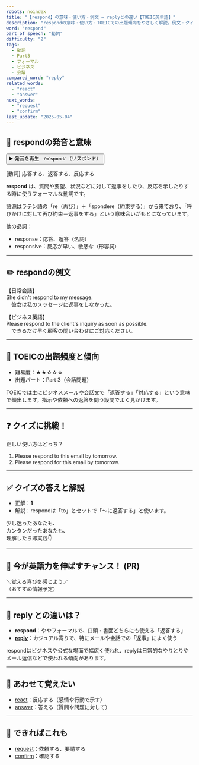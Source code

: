 ```yaml
---
robots: noindex
title: "【respond】の意味・使い方・例文 ― replyとの違い【TOEIC英単語】"
description: "respondの意味・使い方・TOEICでの出題傾向をやさしく解説。例文・クイズ付きでreplyとの違いもわかりやすく学べます。"
word: "respond"
part_of_speech: "動詞"
difficulty: "2"
tags:
  - 動詞
  - Part3
  - フォーマル
  - ビジネス
  - 会議
compared_word: "reply"
related_words:
  - "react"
  - "answer"
next_words:
  - "request"
  - "confirm"
last_update: "2025-05-04"
---
```


## 🔰 respondの発音と意味

<button class="play-audio" onclick="playTTS('respond')">
  <span class="play-audio-main">
    ▶️ 発音を再生　/rɪˈspɒnd/
  </span>
  <span class="play-audio-sub">
    （リスポンド）
  </span>
</button>

[動詞] 応答する、返答する、反応する

**respond** は、質問や要望、状況などに対して返事をしたり、反応を示したりする時に使うフォーマルな動詞です。

語源はラテン語の「re（再び）」＋「spondere（約束する）」から来ており、「呼びかけに対して再び約束＝返事をする」という意味合いがもとになっています。

他の品詞：  
- response：応答、返答（名詞）
- responsive：反応が早い、敏感な（形容詞）

---

## ✏️ respondの例文

【日常会話】  
She didn't respond to my message.  
　彼女は私のメッセージに返事をしなかった。

【ビジネス英語】  
Please respond to the client's inquiry as soon as possible.  
　できるだけ早く顧客の問い合わせにご対応ください。

---

## 🎯 TOEICの出題頻度と傾向

- 難易度：★★☆☆☆
- 出題パート：Part 3（会話問題）

TOEICでは主にビジネスメールや会話文で「返答する」「対応する」という意味で頻出します。指示や依頼への返答を問う設問でよく見かけます。

---

## ❓ クイズに挑戦！

正しい使い方はどっち？

1. Please respond to this email by tomorrow.  
2. Please respond for this email by tomorrow.

---

## ✅ クイズの答えと解説

- 正解：**1**
- 解説：respondは「to」とセットで「～に返答する」と使います。

少し迷ったあなたも、  
カンタンだったあなたも、  
理解したら即実践👇️

---

## 🚀 今が英語力を伸ばすチャンス！ (PR)

<div class="info-center">
＼覚える喜びを感じよう／<br>  
（おすすめ情報予定）
</div>

---

## 🤔  reply との違いは？

- **respond**：ややフォーマルで、口頭・書面どちらにも使える「返答する」
- **[reply](/reply)**：カジュアル寄りで、特にメールや会話での「返事」によく使う

respondはビジネスや公式な場面で幅広く使われ、replyは日常的なやりとりやメール返信などで使われる傾向があります。

---

## 🧩 あわせて覚えたい

- [react](/react)：反応する（感情や行動で示す）
- [answer](/answer)：答える（質問や問題に対して）

---

## 📖 できればこれも

- [request](/request)：依頼する、要請する
- [confirm](/confirm)：確認する

<!-- cvid: aid23_bid42 -->
